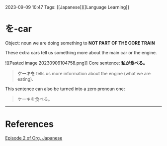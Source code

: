 2023-09-09 10:47
Tags: [[Japanese]][[Language Learning]]

# を-car
Object: noun we are doing something to
**NOT PART OF THE CORE TRAIN**

These extra cars tell us something more about the main car or the engine.

![[Pasted image 20230909104758.png]]
Core sentence: **私が食べる。**
>**ケーキを** tells us more information about the engine (what we are eating).

This sentence can also be turned into a zero pronoun one:
>ケーキを食べる。




___
# References
[Episode 2 of Org. Japanese](https://www.youtube.com/watch?v=P3n8n0u3LHA&list=PLg9uYxuZf8x_A-vcqqyOFZu06WlhnypWj&index=2)